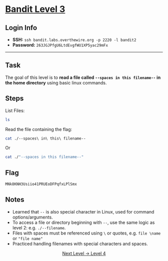 # [Bandit Level 3](https://overthewire.org/wargames/bandit/bandit3.html)

## Login Info
- **SSH:** `ssh bandit.labs.overthewire.org -p 2220 -l bandit2`
- **Password:** `263JGJPfgU6LtdEvgfWU1XP5yac29mFx`

---

## Task 
The goal of this level is to **read a file called `--spaces in this filename--` in the home directory** using basic linux commands. 

## Steps
List Files:
```bash
ls
```

Read the file containing the flag:
```bash
cat ./--spaces\ in\ this\ filename--
```
Or
```bash
cat ./"--spaces in this filename--"
```

## Flag 
```bash
MNk8KNH3Usiio41PRUEoDFPqfxLPlSmx
```


## Notes
- Learned that `--` is also special character in Linux, used for command options/arguments.
- To access a file or directory beginning with `--`, use the same logic as level 2: e.g. `./--filename`.
- Files with spaces must be referenced using `\` or quotes, e.g. `file \name` or `"file name"`
- Practiced handling filenames with special characters and spaces.


<p align="center">
<a href="level-4.md">Next Level → Level 4</a>
</p>
